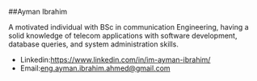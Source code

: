 ##Ayman Ibrahim 

A motivated individual with BSc in communication Engineering, having a solid knowledge of telecom
applications with software development, database queries, and system administration skills.


- Linkedin:https://www.linkedin.com/in/im-ayman-ibrahim/
- Email:eng.ayman.ibrahim.ahmed@gmail.com



<!--
**Ayman58/Ayman58** is a ✨ _special_ ✨ repository because its `README.md` (this file) appears on your GitHub profile.

Here are some ideas to get you started:

- 🔭 I’m currently working on ...
- 🌱 I’m currently learning ...
- 👯 I’m looking to collaborate on ...
- 🤔 I’m looking for help with ...
- 💬 Ask me about ...
- 📫 How to reach me: ...
- 😄 Pronouns: ...
- ⚡ Fun fact: ...



-->
